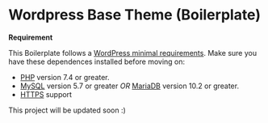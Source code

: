 

# Wordpress Base Theme (Boilerplate)
**Requirement**

This Boilerplate follows a  [WordPress minimal requirements](https://wordpress.org/about/requirements/). 
Make sure you have these dependences installed before moving on:
-   [PHP](https://www.php.net/)  version 7.4 or greater.
-   [MySQL](https://www.mysql.com/)  version 5.7 or greater  _OR_  [MariaDB](https://mariadb.org/)  version 10.2 or greater.
-   [HTTPS](https://wordpress.org/news/2016/12/moving-toward-ssl/)  support

This project will be updated soon :)
